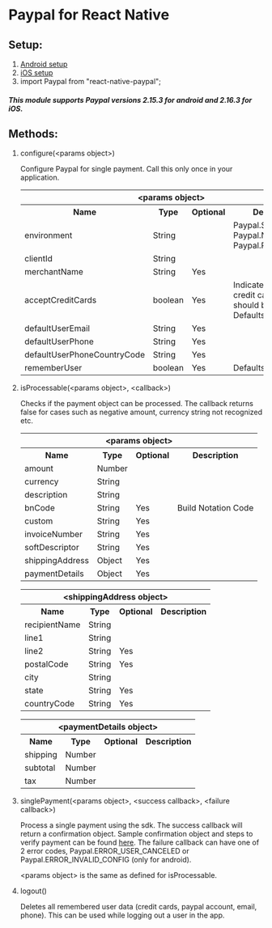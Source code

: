 # Paypal for React Native

## Setup:

1. [Android setup](/docs/android-setup.md)
2. [iOS setup](/docs/ios-setup.md)
3. import Paypal from "react-native-paypal";
 
##### This module supports Paypal versions 2.15.3 for android and 2.16.3 for iOS.

## Methods:

1. configure(&lt;params object&gt;)

	Configure Paypal for single payment. Call this only once in your application.

	<table>
		<tr>
			<th colspan=4>&lt;params object&gt;</th>
		</tr>
		<tr>
			<th>Name</th>
			<th>Type</th>
			<th>Optional</th>
			<th>Description</th>
		</tr>
		<tr>
			<td>environment</td>
			<td>String</td>
			<td></td>
			<td>Paypal.SANDBOX<br/>Paypal.NO_NETWORK<br/>Paypal.PRODUCTION</td>
		</tr>
		<tr>
			<td>clientId</td>
			<td>String</td>
			<td></td>
			<td></td>
		</tr>
		<tr>
			<td>merchantName</td>
			<td>String</td>
			<td>Yes</td>
			<td></td>
		</tr>
		<tr>
			<td>acceptCreditCards</td>
			<td>boolean</td>
			<td>Yes</td>
			<td>Indicate whether credit card support should be enabled. Defaults to true</td>
		</tr>
		<tr>
			<td>defaultUserEmail</td>
			<td>String</td>
			<td>Yes</td>
			<td></td>
		</tr>
		<tr>
			<td>defaultUserPhone</td>
			<td>String</td>
			<td>Yes</td>
			<td></td>
		</tr>
		<tr>
			<td>defaultUserPhoneCountryCode</td>
			<td>String</td>
			<td>Yes</td>
			<td></td>
		</tr>
		<tr>
			<td>rememberUser</td>
			<td>boolean</td>
			<td>Yes</td>
			<td>Defaults to true</td>
		</tr>
	</table>

2. isProcessable(&lt;params object&gt;, &lt;callback&gt;)

	Checks if the payment object can be processed. The callback returns false for cases such as negative amount, currency string not recognized etc.  

	<table>
		<tr>
			<th colspan=4>&lt;params object&gt;</th>
		</tr>
		<tr>
			<th>Name</th>
			<th>Type</th>
			<th>Optional</th>
			<th>Description</th>
		</tr>
		<tr>
			<td>amount</td>
			<td>Number</td>
			<td></td>
			<td></td>
		</tr>
		<tr>
			<td>currency</td>
			<td>String</td>
			<td></td>
			<td></td>
		</tr>
		<tr>
			<td>description</td>
			<td>String</td>
			<td></td>
			<td></td>
		</tr>
		<tr>
			<td>bnCode</td>
			<td>String</td>
			<td>Yes</td>
			<td>Build Notation Code</td>
		</tr>
		<tr>
			<td>custom</td>
			<td>String</td>
			<td>Yes</td>
			<td></td>
		</tr>
		<tr>
			<td>invoiceNumber</td>
			<td>String</td>
			<td>Yes</td>
			<td></td>
		</tr>
		<tr>
			<td>softDescriptor</td>
			<td>String</td>
			<td>Yes</td>
			<td></td>
		</tr>
		<tr>
			<td>shippingAddress</td>
			<td>Object</td>
			<td>Yes</td>
			<td></td>
		</tr>
		<tr>
			<td>paymentDetails</td>
			<td>Object</td>
			<td>Yes</td>
			<td></td>
		</tr>
	</table>
	
	
	<table>
		<tr>
			<th colspan=4>&lt;shippingAddress object&gt;</th>
		</tr>
		<tr>
			<th>Name</th>
			<th>Type</th>
			<th>Optional</th>
			<th>Description</th>
		</tr>
			<tr>
			<td>recipientName</td>
			<td>String</td>
			<td></td>
			<td></td>
		</tr>
		<tr>
			<td>line1</td>
			<td>String</td>
			<td></td>
			<td></td>
		</tr>
		<tr>
			<td>line2</td>
			<td>String</td>
			<td>Yes</td>
			<td></td>
		</tr>
		<tr>
			<td>postalCode</td>
			<td>String</td>
			<td>Yes</td>
			<td></td>
		</tr>
		<tr>
			<td>city</td>
			<td>String</td>
			<td></td>
			<td></td>
		</tr>
		<tr>
			<td>state</td>
			<td>String</td>
			<td>Yes</td>
			<td></td>
		</tr>
			<tr>
			<td>countryCode</td>
			<td>String</td>
			<td>Yes</td>
			<td></td>
		</tr>
	</table>
	
	<table>
		<tr>
			<th colspan=4>&lt;paymentDetails object&gt;</th>
		</tr>
		<tr>
			<th>Name</th>
			<th>Type</th>
			<th>Optional</th>
			<th>Description</th>
		</tr>
			<tr>
			<td>shipping</td>
			<td>Number</td>
			<td></td>
			<td></td>
		</tr>
		<tr>
			<td>subtotal</td>
			<td>Number</td>
			<td></td>
			<td></td>
		</tr>
		<tr>
			<td>tax</td>
			<td>Number</td>
			<td></td>
			<td></td>
		</tr>
	</table>

3. singlePayment(&lt;params object&gt;, &lt;success callback&gt;, &lt;failure callback&gt;)

	Process a single payment using the sdk. The success callback will return a confirmation object. Sample confirmation object and steps to verify payment can be found [here](https://developer.paypal.com/docs/integration/mobile/verify-mobile-payment/). The failure callback can have one of 2 error codes, Paypal.ERROR_USER_CANCELED or Paypal.ERROR_INVALID_CONFIG (only for android).

	&lt;params object&gt; is the same as defined for isProcessable.

4. logout()

	Deletes all remembered user data (credit cards, paypal account, email, phone). This can be used while logging out a user in the app.
